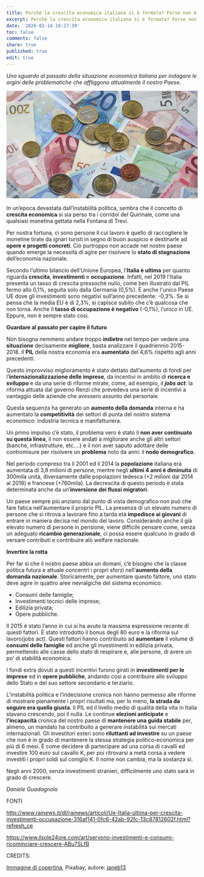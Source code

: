 ```yaml
---
title: Perché la crescita economica italiana si è fermata? Forse non è mai iniziata
excerpt: Perché la crescita economica italiana si è fermata? Forse non è mai iniziata
date: '2020-02-14 10:27:39'
toc: false
comments: false
share: true
published: true
edit: true
---
```

*Uno sguardo al passato della situazione economica italiana per indagare le orgini delle problematiche che affliggono attualmente il nostro Paese.* 

![](/assets/images/euro-1166051_960_720.jpg)

In un’epoca devastata dall’instabilità politica, sembra che il concetto di **crescita economica** si sia perso tra i corridoi del Quirinale, come una qualsiasi monetina gettata nella Fontana di Trevi.

Per nostra fortuna, ci sono persone il cui lavoro è quello di raccogliere le monetine tirate da ignari turisti in segno di buon auspicio e destinarle ad **opere e progetti concreti**. Ciò  purtroppo non accade nel nostro paese quando emerge la necessità di agire per risolvere lo **stato di stagnazione** dell’economia nazionale.

Secondo l’ultimo bilancio dell’Unione Europea, l'**Italia è ultima** per quanto riguarda **crescita**, **investimenti** e **occupazione**. Infatti, nel 2019 l'Italia presenta un tasso di crescita pressoché nullo, come ben illustrato dal PIL fermo allo 0,1%, seguita solo dalla Germania (0,5%). È anche l'unico Paese UE dove gli investimenti sono negativi sull’anno precedente: -0,3%. Se si pensa che la media EU è di 2,3%, si capisce subito che c’è qualcosa che non torna. Anche il **tasso di occupazione è negativo** (-0,1%), l’unico in UE. Eppure, non è sempre stato così.

[](<>)**Guardare al passato per capire il futuro**

Non bisogna nemmeno andare troppo **indietro** nel tempo per vedere una **situazione** decisamente **migliore**, basta analizzare il quadriennio 2015-2018. Il **PIL** della nostra economia era **aumentato** del 4,6% rispetto agli anni precedenti.

Questo improvviso miglioramento è stato dettato dall’aumento di fondi per l’**internazionalizzazione delle imprese**, da incentivi in ambito di **ricerca e sviluppo** e da una serie di riforme mirate, come, ad esempio, il ***jobs act***: la riforma attuata dal governo Renzi che prevedeva una serie di incentivi a vantaggio delle aziende che avessero assunto del personale.

Questa sequenza ha generato un **aumento della domanda** interna e ha aumentato la **competitività** dei settori di punta del nostro sistema economico: industria tecnica e manifatturiera.

Un primo impulso c’è stato, il problema vero è stato il **non aver continuato su questa linea**, il non essere andati a migliorare anche gli altri settori (banche, infrastrutture, etc.…) e il non aver saputo adottare delle contromisure per risolvere un **problema** noto da anni: il **nodo demografico**.

Nel periodo compreso tra il 2001 ed il 2014 la **popolazione** italiana era aumentata di 3,8 milioni di persone, mentre negli **ultimi 4 anni è diminuita** di 300mila unità, diversamente dalle popolazioni tedesca (+2 milioni dal 2014 al 2018) e francese (+760mila). La decrescita di questo periodo è stata determinata anche da un’**inversione dei flussi migratori**.

Un paese sempre più anziano dal punto di vista demografico non può che fare fatica nell’aumentare il proprio PIL. La presenza di un elevato numero di persone che si ritrova a lavorare fino a tarda età **impedisce ai giovani** di entrare in maniera decisa nel mondo del lavoro. Considerando anche il già elevato numero di persone in pensione, viene difficile pensare come, senza un adeguato **ricambio generazionale**, ci possa essere qualcuno in grado di versare contributi e contribuire alò welfare nazionale.

**Invertire la rotta**

Per far sì che il nostro paese abbia un domani, c’è bisogno che la classe politica futura e attuale concentri i propri sforzi nell’**aumento della domanda nazionale**. Storicamente, per aumentare questo fattore, uno stato deve agire in quattro aree nevralgiche del sistema economico:

* Consumi delle famiglie; 
* Investimenti tecnici delle imprese;
* Edilizia privata;
* Opere pubbliche.

Il 2015 è stato l’anno in cui si ha avuto la massima espressione recente di questi fattori. È stato introdotto il bonus degli 80 euro e la riforma sul lavoro(jobs act). Questi fattori hanno contribuito ad **aumentare** il volume di **consumi delle famiglie** ed anche gli investimenti in edilizia privata, permettendo alle casse dello stato di respirare e, alle persone, di avere un po’ di stabilità economica.

I fondi extra dovuti a questi incentivi furono girati in **investimenti per le imprese** ed in **opere pubbliche**, andando così a contribuire allo sviluppo dello Stato e del suo settore secondario e terziario.

L’instabilità politica e l’indecisione cronica non hanno permesso alle riforme di mostrare pienamente i propri risultati ma, per lo meno, **la strada da seguire era quella giusta**. Il PIL ed il livello medio di qualità della vita in Italia stavano crescendo, poi il nulla. Le continue **elezioni anticipate** e **l’incapacità** cronica del nostro paese di **mantenere una guida stabile** per, almeno, un mandato ha contribuito a generare instabilità sui mercati internazionali. Gli investitori esteri sono **riluttanti ad investire** su un paese che non è in grado di mantenere la stessa strategia politico-economica per più di 6 mesi. È come decidere di partecipare ad una corsa di cavalli ed investire 100 euro sul cavallo K, per poi ritrovarsi a metà corsa a vedere investiti i propri soldi sul coniglio K. Il nome non cambia, ma la sostanza sì.

Negli anni 2000, senza investimenti stranieri, difficilmente uno stato sarà in grado di crescere.

*Daniele Guadagnolo* 

FONTI

<http://www.rainews.it/dl/rainews/articoli/Ue-Italia-ultima-per-crescita-investimenti-occupazione-316af141-0fc6-42ab-92fc-13c87812602f.html?refresh_ce>

[](<>)<https://www.ilsole24ore.com/art/servono-investimenti-e-consumi-ricominciare-crescere-ABu7SLfB>

CREDITS: 

[Immagine di copertina](https://pixabay.com/it/photos/euro-banconote-monete-1166051/), Pixabay, autore: [janeb13](https://pixabay.com/it/users/janeb13-725943/)
